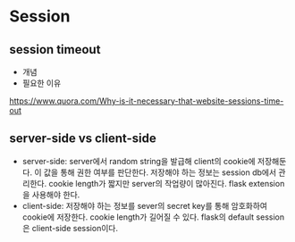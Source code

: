 
# Session


## session timeout
- 개념
- 필요한 이유

https://www.quora.com/Why-is-it-necessary-that-website-sessions-time-out

## server-side vs client-side
- server-side: server에서 random string을 발급해 client의 cookie에 저장해둔다. 이 값을 통해 권한 여부를 판단한다. 저장해야 하는 정보는 session db에서 관리한다. cookie length가 짧지만 server의 작업량이 많아진다. flask extension을 사용해야 한다. 
- client-side: 저장해야 하는 정보를 sever의 secret key를 통해 암호화하여 cookie에 저장한다. cookie length가 길어질 수 있다. flask의 default session은 client-side session이다. 